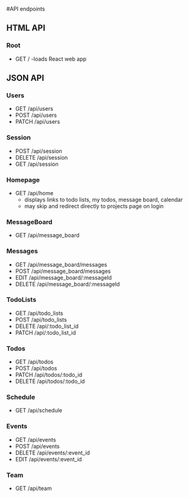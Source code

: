 #API endpoints

## HTML API

### Root

* GET / -loads React web app

## JSON API

### Users

* GET /api/users
* POST /api/users
* PATCH /api/users

### Session

* POST /api/session
* DELETE /api/session
* GET /api/session


### Homepage

* GET /api/home
  * displays links to todo lists, my todos, message board, calendar
  * may skip and redirect directly to projects page on login


### MessageBoard
* GET /api/message_board

### Messages
* GET /api/message_board/messages
* POST /api/message_board/messages
* EDIT /api/message_board/:messageId
* DELETE /api/message_board/:messageId


### TodoLists
* GET /api/todo_lists
* POST /api/todo_lists
* DELETE /api/:todo_list_id
* PATCH /api/:todo_list_id

### Todos
* GET /api/todos
* POST /api/todos
* PATCH /api/todos/:todo_id
* DELETE /api/todos/:todo_id

### Schedule
* GET /api/schedule

### Events
* GET /api/events
* POST /api/events
* DELETE /api/events/:event_id
* EDIT /api/events/:event_id

### Team
* GET /api/team
